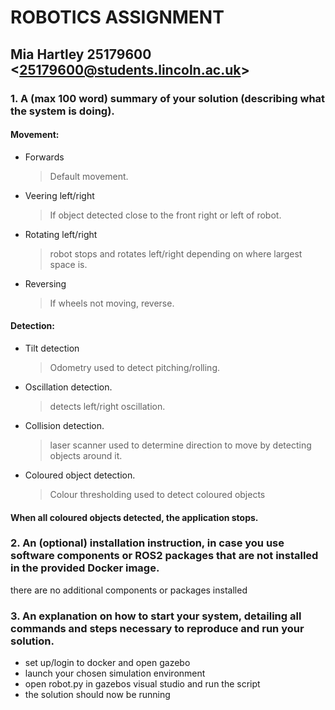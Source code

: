 # ROBOTICS ASSIGNMENT 

## Mia Hartley 25179600 <<25179600@students.lincoln.ac.uk>>

### 1.    A (max 100 word) summary of your solution (describing what the system is doing). 

#### Movement:
* Forwards
  > Default movement.
* Veering left/right
  > If object detected close to the front right or left of robot.
* Rotating left/right
  > robot stops and rotates left/right depending on where largest space is.
* Reversing
  > If wheels not moving, reverse.

#### Detection:
* Tilt detection
  > Odometry used to detect pitching/rolling.
* Oscillation detection.
  > detects left/right oscillation.
* Collision detection.
  > laser scanner used to determine direction to move by detecting objects around it.
* Coloured object detection.
  > Colour thresholding used to detect coloured objects


#### When all coloured objects detected, the application stops.


### 2.    An (optional) installation instruction, in case you use software components or ROS2 packages that are not installed in the provided Docker image.

there are no additional components or packages installed

### 3.    An explanation on how to start your system, detailing all commands and steps necessary to reproduce and run your solution.

* set up/login to docker and open gazebo
* launch your chosen simulation environment 
* open robot.py in gazebos visual studio and run the script
* the solution should now be running
